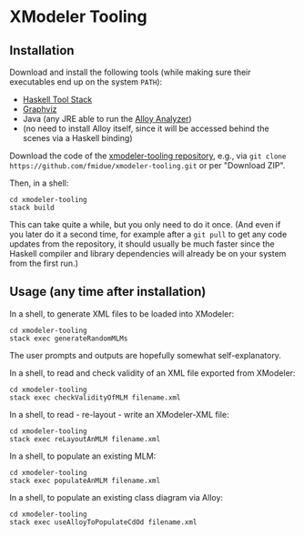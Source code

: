 # XModeler Tooling

## Installation

Download and install the following tools (while making sure their executables end up on the system `PATH`):

- [Haskell Tool Stack](https://haskellstack.org/)
- [Graphviz](https://graphviz.org/)
- Java (any JRE able to run the [Alloy Analyzer](https://alloytools.org/))
- (no need to install Alloy itself, since it will be accessed behind the scenes via a Haskell binding)

Download the code of the [xmodeler-tooling repository](https://github.com/fmidue/xmodeler-tooling), e.g., via `git clone https://github.com/fmidue/xmodeler-tooling.git` or per "Download ZIP".

Then, in a shell:
```shell
cd xmodeler-tooling
stack build
```
This can take quite a while, but you only need to do it once.
(And even if you later do it a second time, for example after a `git pull` to get any code updates from the repository, it should usually be much faster since the Haskell compiler and library dependencies will already be on your system from the first run.)

## Usage (any time after installation)

In a shell, to generate XML files to be loaded into XModeler:
```shell
cd xmodeler-tooling
stack exec generateRandomMLMs
```
The user prompts and outputs are hopefully somewhat self-explanatory.


In a shell, to read and check validity of an XML file exported from XModeler:
```shell
cd xmodeler-tooling
stack exec checkValidityOfMLM filename.xml
```


In a shell, to read - re-layout - write an XModeler-XML file:
```shell
cd xmodeler-tooling
stack exec reLayoutAnMLM filename.xml
```


In a shell, to populate an existing MLM:
```shell
cd xmodeler-tooling
stack exec populateAnMLM filename.xml
```


In a shell, to populate an existing class diagram via Alloy:
```shell
cd xmodeler-tooling
stack exec useAlloyToPopulateCdOd filename.xml
```
